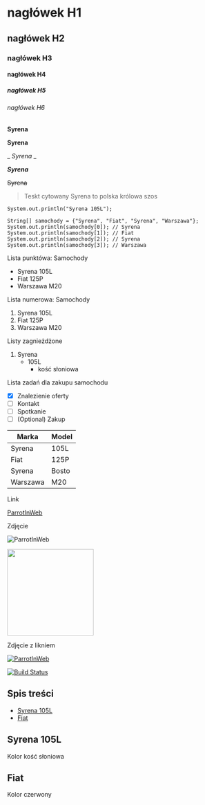 # nagłówek H1
## nagłówek H2
### nagłówek H3
#### nagłówek H4
##### nagłówek H5
###### nagłówek H6

**Syrena**

__Syrena__

_ _Syrena_ _

***Syrena***

~~Syrena~~

> Teskt cytowany
> Syrena to polska królowa szos

`System.out.println("Syrena 105L");`

```
String[] samochody = {"Syrena", "Fiat", "Syrena", "Warszawa"};
System.out.println(samochody[0]); // Syrena
System.out.println(samochody[1]); // Fiat
System.out.println(samochody[2]); // Syrena
System.out.println(samochody[3]); // Warszawa
```

Lista punktówa: Samochody
- Syrena 105L
- Fiat 125P
- Warszawa M20

Lista numerowa: Samochody
1. Syrena 105L
2. Fiat 125P
3. Warszawa M20

Listy zagnieżdżone
1. Syrena
   - 105L
     - kość słoniowa

Lista zadań dla zakupu samochodu
- [x] Znalezienie oferty
- [ ] Kontakt
- [ ] Spotkanie
- [ ] (Optional) Zakup

| Marka    | Model    |
| -------- | -------- |
| Syrena   | 105L     |
| Fiat     | 125P     |
| Syrena   | Bosto    |
| Warszawa | M20      |

Link

[ParrotInWeb](http://kozik.ovh)

Zdjęcie

![ParrotInWeb](http://kozik.ovh/images/logo/parrot_128x128_png.png "ParrotInWeb")

<img src="http://kozik.ovh/images/logo/parrot_1000x1000_png.png" alt="" width="200" height="200" />

Zdjęcie z likniem

[![ParrotInWeb](http://kozik.ovh/images/logo/parrot_128x128_png.png "ParrotInWeb")](http://kozik.ovh)

[![Build Status](https://travis-ci.org/joemccann/dillinger.svg?branch=master)](https://travis-ci.org/joemccann/dillinger)

## Spis treści
* [Syrena 105L](#syrena-105l)
* [Fiat](#fiat)

## Syrena 105L
Kolor kość słoniowa

## Fiat
Kolor czerwony


[//]: # (Ukryta treść)
